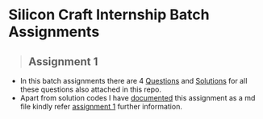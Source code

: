 # **Silicon Craft Internship Batch Assignments**
> ## **Assignment 1**
+ In this batch assignments there are 4 [Questions](https://github.com/sribalaji-16/siliconcraft_intern_batch_assignment/blob/main/Assignment%201/Questions.md) and [Solutions](https://github.com/sribalaji-16/siliconcraft_intern_batch_assignment/tree/main/Assignment%201/Solutions) for all these questions also attached in this repo.  
+ Apart from solution codes I have [documented](https://github.com/sribalaji-16/siliconcraft_intern_batch_assignment/blob/main/Assignment%201/Assignment_1_Document.md) this assignment as a md file kindly refer [assignment 1](https://github.com/sribalaji-16/siliconcraft_intern_batch_assignment/tree/main/Assignment%201) further information. 
